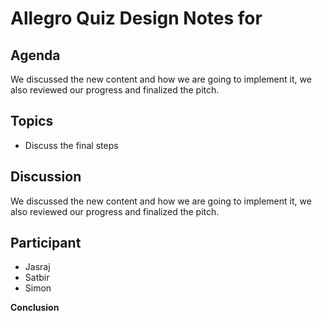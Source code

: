 # Allegro Quiz Design Notes for

## Agenda

We discussed the new content and how we are going to implement it, we also reviewed our progress and finalized the pitch.

## Topics

- Discuss the final steps

## Discussion

We discussed the new content and how we are going to implement it, we also reviewed our progress and finalized the pitch.

## Participant

- Jasraj
- Satbir
- Simon

**Conclusion**

